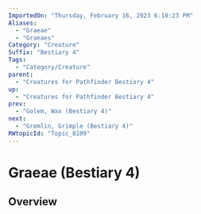```yaml
---
ImportedOn: "Thursday, February 16, 2023 6:10:23 PM"
Aliases:
  - "Graeae"
  - "Graeaes"
Category: "Creature"
Suffix: "Bestiary 4"
Tags:
  - "Category/Creature"
parent:
  - "Creatures for Pathfinder Bestiary 4"
up:
  - "Creatures for Pathfinder Bestiary 4"
prev:
  - "Golem, Wax (Bestiary 4)"
next:
  - "Gremlin, Grimple (Bestiary 4)"
RWtopicId: "Topic_8109"
---
```

# Graeae (Bestiary 4)
## Overview
